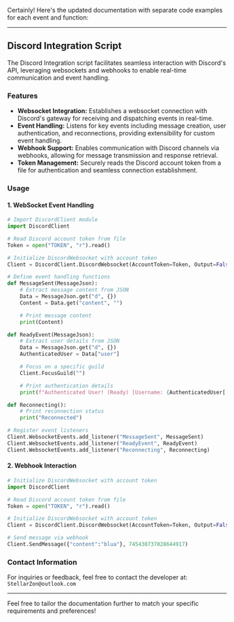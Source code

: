 Certainly! Here's the updated documentation with separate code examples for each event and function:

---

## Discord Integration Script

The Discord Integration script facilitates seamless interaction with Discord's API, leveraging websockets and webhooks to enable real-time communication and event handling.

### Features

- **Websocket Integration:** Establishes a websocket connection with Discord's gateway for receiving and dispatching events in real-time.
- **Event Handling:** Listens for key events including message creation, user authentication, and reconnections, providing extensibility for custom event handling.
- **Webhook Support:** Enables communication with Discord channels via webhooks, allowing for message transmission and response retrieval.
- **Token Management:** Securely reads the Discord account token from a file for authentication and seamless connection establishment.

### Usage

#### 1. WebSocket Event Handling

```python
# Import DiscordClient module
import DiscordClient

# Read Discord account token from file
Token = open("TOKEN", "r").read()

# Initialize DiscordWebsocket with account token
Client = DiscordClient.DiscordWebsocket(AccountToken=Token, Output=False)

# Define event handling functions
def MessageSent(MessageJson):
    # Extract message content from JSON
    Data = MessageJson.get("d", {})
    Content = Data.get("content", "")

    # Print message content
    print(Content)

def ReadyEvent(MessageJson):
    # Extract user details from JSON
    Data = MessageJson.get("d", {})
    AuthenticatedUser = Data["user"]

    # Focus on a specific guild
    Client.FocusGuild("")

    # Print authentication details
    print(f"Authenticated User! (Ready) [Username: {AuthenticatedUser['username']}] [SessionID: {Data['session_id']}]")

def Reconnecting():
    # Print reconnection status
    print("Reconnected")

# Register event listeners
Client.WebsocketEvents.add_listener("MessageSent", MessageSent)
Client.WebsocketEvents.add_listener("ReadyEvent", ReadyEvent)
Client.WebsocketEvents.add_listener("Reconnecting", Reconnecting)
```

#### 2. Webhook Interaction

```python
# Initialize DiscordWebsocket with account token
import DiscordClient

# Read Discord account token from file
Token = open("TOKEN", "r").read()

# Initialize DiscordWebsocket with account token
Client = DiscordClient.DiscordWebsocket(AccountToken=Token, Output=False)

# Send message via webhook
Client.SendMessage({"content":"blua"}, 745430737028644917)
```

### Contact Information

For inquiries or feedback, feel free to contact the developer at: `StellarZon@outlook.com`

---

Feel free to tailor the documentation further to match your specific requirements and preferences!
